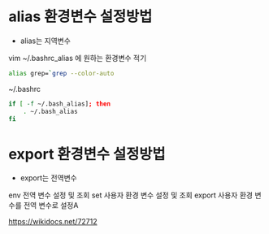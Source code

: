 # alias 환경변수 설정방법

* alias는 지역변수

vim ~/.bashrc_alias
에 원하는 환경변수 적기
```bash
alias grep=`grep --color-auto
````

~/.bashrc
```bash
if [ -f ~/.bash_alias]; then
    . ~/.bash_alias
fi
```

# export 환경변수 설정방법
* export는 전역변수

env
전역 변수 설정 및 조회
set
사용자 환경 변수 설정 및 조회
export
사용자 환경 변수를 전역 변수로 설정A

https://wikidocs.net/72712
